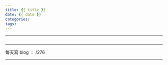 ```yaml
---
title: {{ title }}
date: {{ date }}
categories:
tags:
---
```

---

![]()

---

每天寫 blog ： /276

---
